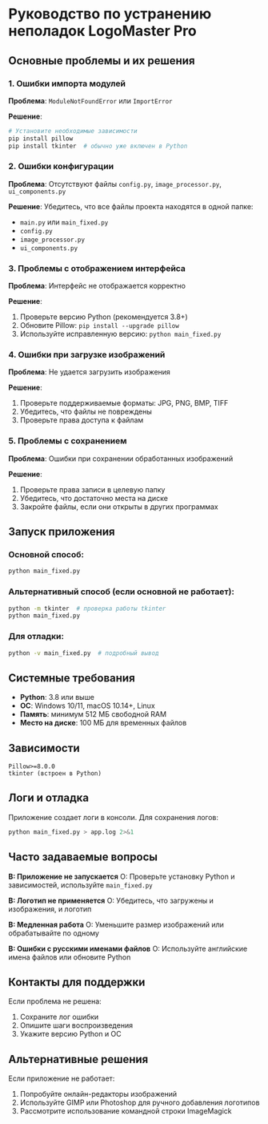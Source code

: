 # Руководство по устранению неполадок LogoMaster Pro

## Основные проблемы и их решения

### 1. Ошибки импорта модулей

**Проблема**: `ModuleNotFoundError` или `ImportError`

**Решение**:
```bash
# Установите необходимые зависимости
pip install pillow
pip install tkinter  # обычно уже включен в Python
```

### 2. Ошибки конфигурации

**Проблема**: Отсутствуют файлы `config.py`, `image_processor.py`, `ui_components.py`

**Решение**: Убедитесь, что все файлы проекта находятся в одной папке:
- `main.py` или `main_fixed.py`
- `config.py`
- `image_processor.py`
- `ui_components.py`

### 3. Проблемы с отображением интерфейса

**Проблема**: Интерфейс не отображается корректно

**Решение**:
1. Проверьте версию Python (рекомендуется 3.8+)
2. Обновите Pillow: `pip install --upgrade pillow`
3. Используйте исправленную версию: `python main_fixed.py`

### 4. Ошибки при загрузке изображений

**Проблема**: Не удается загрузить изображения

**Решение**:
1. Проверьте поддерживаемые форматы: JPG, PNG, BMP, TIFF
2. Убедитесь, что файлы не повреждены
3. Проверьте права доступа к файлам

### 5. Проблемы с сохранением

**Проблема**: Ошибки при сохранении обработанных изображений

**Решение**:
1. Проверьте права записи в целевую папку
2. Убедитесь, что достаточно места на диске
3. Закройте файлы, если они открыты в других программах

## Запуск приложения

### Основной способ:
```bash
python main_fixed.py
```

### Альтернативный способ (если основной не работает):
```bash
python -m tkinter  # проверка работы tkinter
python main_fixed.py
```

### Для отладки:
```bash
python -v main_fixed.py  # подробный вывод
```

## Системные требования

- **Python**: 3.8 или выше
- **ОС**: Windows 10/11, macOS 10.14+, Linux
- **Память**: минимум 512 МБ свободной RAM
- **Место на диске**: 100 МБ для временных файлов

## Зависимости

```
Pillow>=8.0.0
tkinter (встроен в Python)
```

## Логи и отладка

Приложение создает логи в консоли. Для сохранения логов:

```bash
python main_fixed.py > app.log 2>&1
```

## Часто задаваемые вопросы

**В: Приложение не запускается**
О: Проверьте установку Python и зависимостей, используйте `main_fixed.py`

**В: Логотип не применяется**
О: Убедитесь, что загружены и изображения, и логотип

**В: Медленная работа**
О: Уменьшите размер изображений или обрабатывайте по одному

**В: Ошибки с русскими именами файлов**
О: Используйте английские имена файлов или обновите Python

## Контакты для поддержки

Если проблема не решена:
1. Сохраните лог ошибки
2. Опишите шаги воспроизведения
3. Укажите версию Python и ОС

## Альтернативные решения

Если приложение не работает:
1. Попробуйте онлайн-редакторы изображений
2. Используйте GIMP или Photoshop для ручного добавления логотипов
3. Рассмотрите использование командной строки ImageMagick